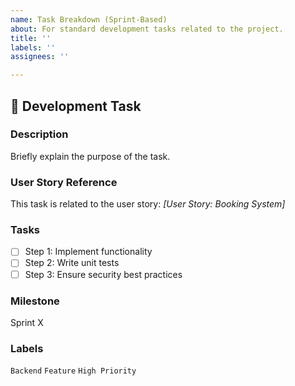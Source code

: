 ```yaml
---
name: Task Breakdown (Sprint-Based)
about: For standard development tasks related to the project.
title: ''
labels: ''
assignees: ''

---
```


## 📝 Development Task
### **Description**
Briefly explain the purpose of the task.
### **User Story Reference**
This task is related to the user story: _[User Story: Booking System]_  
### **Tasks**
- [ ] Step 1: Implement functionality
- [ ] Step 2: Write unit tests
- [ ] Step 3: Ensure security best practices
### **Milestone**
Sprint X  
### **Labels**
`Backend` `Feature` `High Priority`
